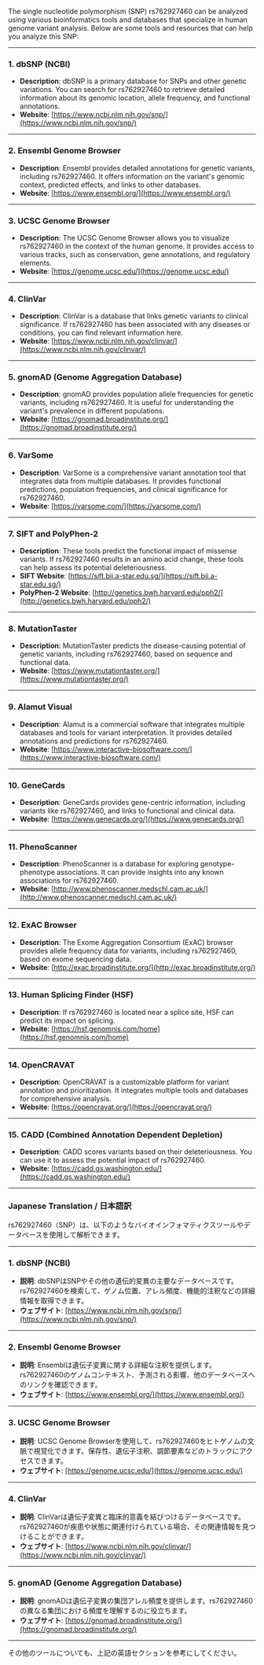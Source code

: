 The single nucleotide polymorphism (SNP) rs762927460 can be analyzed using various bioinformatics tools and databases that specialize in human genome variant analysis. Below are some tools and resources that can help you analyze this SNP:

---

### **1. dbSNP (NCBI)**
- **Description**: dbSNP is a primary database for SNPs and other genetic variations. You can search for rs762927460 to retrieve detailed information about its genomic location, allele frequency, and functional annotations.
- **Website**: [https://www.ncbi.nlm.nih.gov/snp/](https://www.ncbi.nlm.nih.gov/snp/)

---

### **2. Ensembl Genome Browser**
- **Description**: Ensembl provides detailed annotations for genetic variants, including rs762927460. It offers information on the variant's genomic context, predicted effects, and links to other databases.
- **Website**: [https://www.ensembl.org/](https://www.ensembl.org/)

---

### **3. UCSC Genome Browser**
- **Description**: The UCSC Genome Browser allows you to visualize rs762927460 in the context of the human genome. It provides access to various tracks, such as conservation, gene annotations, and regulatory elements.
- **Website**: [https://genome.ucsc.edu/](https://genome.ucsc.edu/)

---

### **4. ClinVar**
- **Description**: ClinVar is a database that links genetic variants to clinical significance. If rs762927460 has been associated with any diseases or conditions, you can find relevant information here.
- **Website**: [https://www.ncbi.nlm.nih.gov/clinvar/](https://www.ncbi.nlm.nih.gov/clinvar/)

---

### **5. gnomAD (Genome Aggregation Database)**
- **Description**: gnomAD provides population allele frequencies for genetic variants, including rs762927460. It is useful for understanding the variant's prevalence in different populations.
- **Website**: [https://gnomad.broadinstitute.org/](https://gnomad.broadinstitute.org/)

---

### **6. VarSome**
- **Description**: VarSome is a comprehensive variant annotation tool that integrates data from multiple databases. It provides functional predictions, population frequencies, and clinical significance for rs762927460.
- **Website**: [https://varsome.com/](https://varsome.com/)

---

### **7. SIFT and PolyPhen-2**
- **Description**: These tools predict the functional impact of missense variants. If rs762927460 results in an amino acid change, these tools can help assess its potential deleteriousness.
- **SIFT Website**: [https://sift.bii.a-star.edu.sg/](https://sift.bii.a-star.edu.sg/)
- **PolyPhen-2 Website**: [http://genetics.bwh.harvard.edu/pph2/](http://genetics.bwh.harvard.edu/pph2/)

---

### **8. MutationTaster**
- **Description**: MutationTaster predicts the disease-causing potential of genetic variants, including rs762927460, based on sequence and functional data.
- **Website**: [https://www.mutationtaster.org/](https://www.mutationtaster.org/)

---

### **9. Alamut Visual**
- **Description**: Alamut is a commercial software that integrates multiple databases and tools for variant interpretation. It provides detailed annotations and predictions for rs762927460.
- **Website**: [https://www.interactive-biosoftware.com/](https://www.interactive-biosoftware.com/)

---

### **10. GeneCards**
- **Description**: GeneCards provides gene-centric information, including variants like rs762927460, and links to functional and clinical data.
- **Website**: [https://www.genecards.org/](https://www.genecards.org/)

---

### **11. PhenoScanner**
- **Description**: PhenoScanner is a database for exploring genotype-phenotype associations. It can provide insights into any known associations for rs762927460.
- **Website**: [http://www.phenoscanner.medschl.cam.ac.uk/](http://www.phenoscanner.medschl.cam.ac.uk/)

---

### **12. ExAC Browser**
- **Description**: The Exome Aggregation Consortium (ExAC) browser provides allele frequency data for variants, including rs762927460, based on exome sequencing data.
- **Website**: [http://exac.broadinstitute.org/](http://exac.broadinstitute.org/)

---

### **13. Human Splicing Finder (HSF)**
- **Description**: If rs762927460 is located near a splice site, HSF can predict its impact on splicing.
- **Website**: [https://hsf.genomnis.com/home](https://hsf.genomnis.com/home)

---

### **14. OpenCRAVAT**
- **Description**: OpenCRAVAT is a customizable platform for variant annotation and prioritization. It integrates multiple tools and databases for comprehensive analysis.
- **Website**: [https://opencravat.org/](https://opencravat.org/)

---

### **15. CADD (Combined Annotation Dependent Depletion)**
- **Description**: CADD scores variants based on their deleteriousness. You can use it to assess the potential impact of rs762927460.
- **Website**: [https://cadd.gs.washington.edu/](https://cadd.gs.washington.edu/)

---

### **Japanese Translation / 日本語訳**

rs762927460（SNP）は、以下のようなバイオインフォマティクスツールやデータベースを使用して解析できます。

---

### **1. dbSNP (NCBI)**
- **説明**: dbSNPはSNPやその他の遺伝的変異の主要なデータベースです。rs762927460を検索して、ゲノム位置、アレル頻度、機能的注釈などの詳細情報を取得できます。
- **ウェブサイト**: [https://www.ncbi.nlm.nih.gov/snp/](https://www.ncbi.nlm.nih.gov/snp/)

---

### **2. Ensembl Genome Browser**
- **説明**: Ensemblは遺伝子変異に関する詳細な注釈を提供します。rs762927460のゲノムコンテキスト、予測される影響、他のデータベースへのリンクを確認できます。
- **ウェブサイト**: [https://www.ensembl.org/](https://www.ensembl.org/)

---

### **3. UCSC Genome Browser**
- **説明**: UCSC Genome Browserを使用して、rs762927460をヒトゲノムの文脈で視覚化できます。保存性、遺伝子注釈、調節要素などのトラックにアクセスできます。
- **ウェブサイト**: [https://genome.ucsc.edu/](https://genome.ucsc.edu/)

---

### **4. ClinVar**
- **説明**: ClinVarは遺伝子変異と臨床的意義を結びつけるデータベースです。rs762927460が疾患や状態に関連付けられている場合、その関連情報を見つけることができます。
- **ウェブサイト**: [https://www.ncbi.nlm.nih.gov/clinvar/](https://www.ncbi.nlm.nih.gov/clinvar/)

---

### **5. gnomAD (Genome Aggregation Database)**
- **説明**: gnomADは遺伝子変異の集団アレル頻度を提供します。rs762927460の異なる集団における頻度を理解するのに役立ちます。
- **ウェブサイト**: [https://gnomad.broadinstitute.org/](https://gnomad.broadinstitute.org/)

---

その他のツールについても、上記の英語セクションを参考にしてください。

